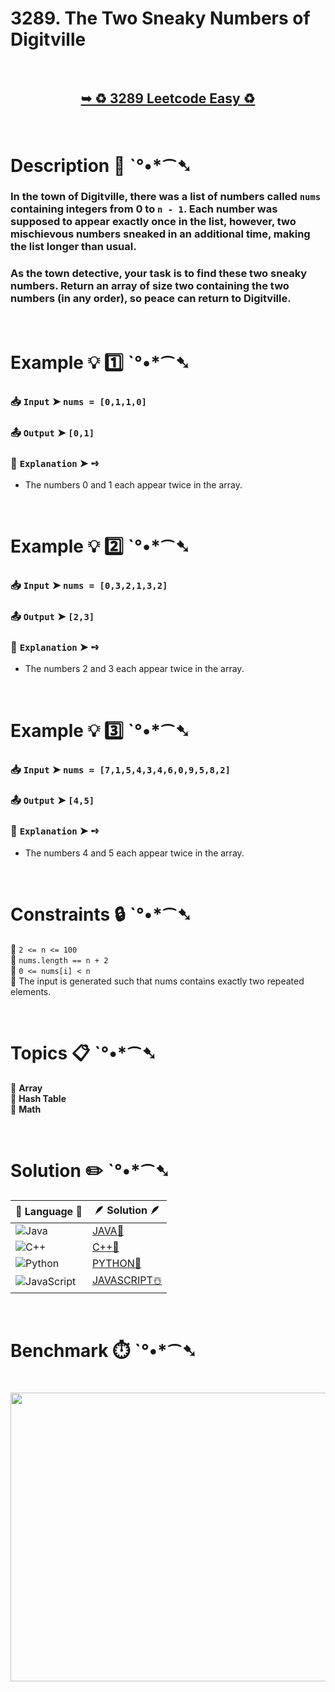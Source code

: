 # 3289. The Two Sneaky Numbers of Digitville

</br>

<h2 align="center"> 

<a href="https://leetcode.com/problems/the-two-sneaky-numbers-of-digitville/description/?envType=daily-question&envId=2025-10-31"><strong>➥ ♻️ 3289 Leetcode Easy ♻️ </strong></a>
</h2>

</br>

# Description 📜 ˋ°•*⁀➷

### In the town of Digitville, there was a list of numbers called `nums` containing integers from 0 to `n - 1`. Each number was supposed to appear exactly once in the list, however, two mischievous numbers sneaked in an additional time, making the list longer than usual.

### As the town detective, your task is to find these two sneaky numbers. Return an array of size two containing the two numbers (in any order), so peace can return to Digitville.

</br>

# Example 💡 1️⃣ ˋ°•*⁀➷

  ### 📥 `Input`  ➤ `nums = [0,1,1,0]`

  ### 📤 `Output`  ➤ `[0,1]`

  ### 🔦 `Explanation`  ➤ ➺

  - The numbers 0 and 1 each appear twice in the array.

</br>

# Example 💡 2️⃣ ˋ°•*⁀➷

  ### 📥 `Input`  ➤ `nums = [0,3,2,1,3,2]`

  ### 📤 `Output`  ➤ `[2,3]`

  ### 🔦 `Explanation`  ➤ ➺

  - The numbers 2 and 3 each appear twice in the array.

</br>

# Example 💡 3️⃣ ˋ°•*⁀➷

  ### 📥 `Input`  ➤ `nums = [7,1,5,4,3,4,6,0,9,5,8,2]`

  ### 📤 `Output`  ➤ `[4,5]`

  ### 🔦 `Explanation`  ➤ ➺

  - The numbers 4 and 5 each appear twice in the array.

</br>

# Constraints 🔒 ˋ°•*⁀➷

🔹 `2 <= n <= 100` </br>
🔹 `nums.length == n + 2` </br>
🔹 `0 <= nums[i] < n` </br>
🔹 The input is generated such that nums contains exactly two repeated elements. </br>

</br>

# Topics 📋 ˋ°•*⁀➷

🔸 **Array** </br>
🔸 **Hash Table** </br>
🔸 **Math** </br>

</br>

# Solution ✏️ ˋ°•*⁀➷

| 📒 Language 📒  | 🪶 Solution 🪶 |
| ------------- | ------------- |
|  ![Java](https://img.shields.io/badge/java-%23ED8B00.svg?style=for-the-badge&logo=openjdk&logoColor=white)  | [JAVA🍁]() |
|  ![C++](https://img.shields.io/badge/c++-%2300599C.svg?style=for-the-badge&logo=c%2B%2B&logoColor=white)  | [C++🎲]()  |
|  ![Python](https://img.shields.io/badge/python-3670A0?style=for-the-badge&logo=python&logoColor=ffdd54)    | [PYTHON🍰]() |
| ![JavaScript](https://img.shields.io/badge/javascript-%23323330.svg?style=for-the-badge&logo=javascript&logoColor=%23F7DF1E)   | [JAVASCRIPT☃️]() |

</br>

# Benchmark ⏱️ ˋ°•*⁀➷

<h1  align="center" >

<img src ="https://github.com/user-attachments/assets/" width = "700px" height="462px" />

</h1>
